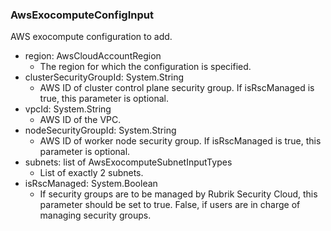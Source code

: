 ### AwsExocomputeConfigInput
AWS exocompute configuration to add.

- region: AwsCloudAccountRegion
  - The region for which the configuration is specified.
- clusterSecurityGroupId: System.String
  - AWS ID of cluster control plane security group. If isRscManaged is true, this parameter is optional.
- vpcId: System.String
  - AWS ID of the VPC.
- nodeSecurityGroupId: System.String
  - AWS ID of worker node security group. If isRscManaged is true, this parameter is optional.
- subnets: list of AwsExocomputeSubnetInputTypes
  - List of exactly 2 subnets.
- isRscManaged: System.Boolean
  - If security groups are to be managed by Rubrik Security Cloud, this parameter should be set to true. False, if users are in charge of managing security groups.
